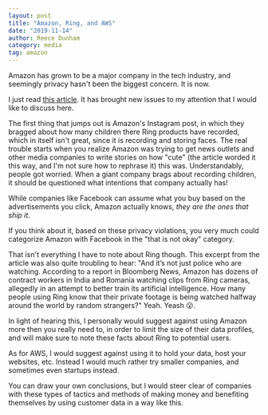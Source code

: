 ```yaml
---
layout: post
title: "Amazon, Ring, and AWS"
date: "2019-11-14"
author: Reece Dunham
category: media
tag: amazon
---
```


Amazon has grown to be a major company in the tech industry, and seemingly privacy hasn't been the biggest concern. It is now.

I just read [this article](https://gen.medium.com/amazon-is-an-even-bigger-threat-to-privacy-than-facebook-a52638e9e314). It has brought new issues to my attention that I would like to discuss here.

The first thing that jumps out is Amazon's Instagram post, in which they bragged about how many children there Ring products have recorded, which in itself isn't great, since it is recording and storing faces.
The real trouble starts when you realize Amazon was trying to get news outlets and other media companies to write stories on how "cute" (the article worded it this way, and I'm not sure how to rephrase it) this was.
Understandably, people got worried. When a giant company brags about recording children, it should be questioned what intentions that company actually has!

While companies like Facebook can assume what you buy based on the advertisements you click, Amazon actually knows, *they are the ones that ship it*.

If you think about it, based on these privacy violations, you very much could categorize Amazon with Facebook in the "that is not okay" category.

That isn't everything I have to note about Ring though. This excerpt from the article was also quite troubling to hear:
"And it’s not just police who are watching. According to a report in Bloomberg News, Amazon has dozens of contract workers in India and Romania watching clips from Ring cameras, allegedly in an attempt to better train its artificial intelligence. How many people using Ring know that their private footage is being watched halfway around the world by random strangers?"
Yeah. Yeash :open_mouth:.

In light of hearing this, I personally would suggest against using Amazon more then you really need to, in order to limit the size of their data profiles, and will make sure to note these facts about Ring to potential users.

As for AWS, I would suggest against using it to hold your data, host your websites, etc.
Instead I would much rather try smaller companies, and sometimes even startups instead.

You can draw your own conclusions, but I would steer clear of companies with these types of tactics and methods of making money and benefiting themselves by using customer data in a way like this.
